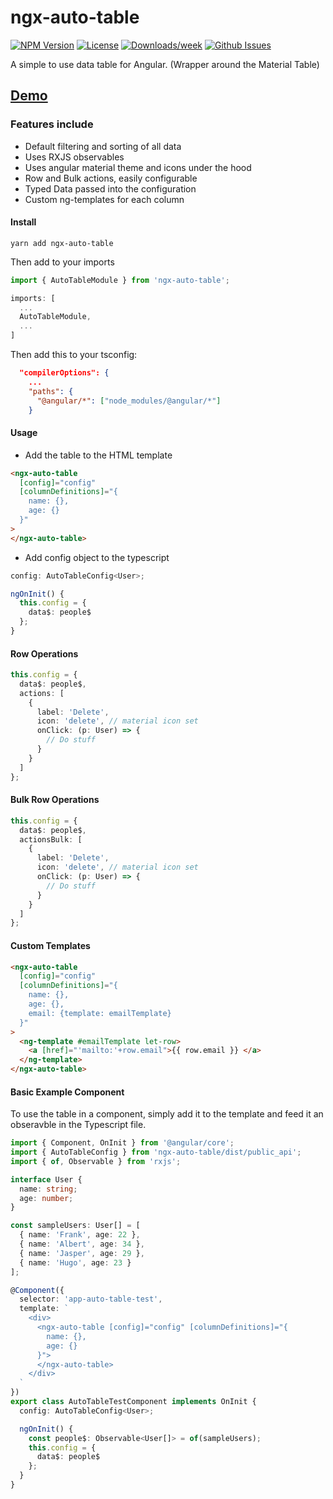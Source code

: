 # ngx-auto-table

<!-- [START badges] -->
[![NPM Version](https://img.shields.io/npm/v/ngx-auto-table.svg)](https://www.npmjs.com/package/ngx-auto-table) 
[![License](https://img.shields.io/npm/l/ngx-auto-table.svg)](https://github.com/benwinding/ngx-auto-table/blob/master/LICENSE) 
[![Downloads/week](https://img.shields.io/npm/dm/ngx-auto-table.svg)](https://www.npmjs.com/package/ngx-auto-table) 
[![Github Issues](https://img.shields.io/github/issues/benwinding/ngx-auto-table.svg)](https://github.com/benwinding/ngx-auto-table)
<!-- [END badges] -->

A simple to use data table for Angular. (Wrapper around the Material Table)

## [Demo](https://benwinding.github.io/ngx-auto-table/index.html)

### Features include
- Default filtering and sorting of all data
- Uses RXJS observables
- Uses angular material theme and icons under the hood
- Row and Bulk actions, easily configurable
- Typed Data passed into the configuration
- Custom ng-templates for each column

#### Install
`yarn add ngx-auto-table`

Then add to your imports

``` typescript
import { AutoTableModule } from 'ngx-auto-table';

imports: [
  ...
  AutoTableModule,
  ...
]
```

Then add this to your tsconfig:

``` json
  "compilerOptions": {
    ...
    "paths": {
      "@angular/*": ["node_modules/@angular/*"]
    }
```
#### Usage
- Add the table to the HTML template
``` html
<ngx-auto-table 
  [config]="config" 
  [columnDefinitions]="{
    name: {},
    age: {}
  }"
>
</ngx-auto-table>
```
- Add config object to the typescript
``` typescript
config: AutoTableConfig<User>;

ngOnInit() {
  this.config = {
    data$: people$
  };
}
```

#### Row Operations
``` typescript
this.config = {
  data$: people$,
  actions: [
    {
      label: 'Delete',
      icon: 'delete', // material icon set
      onClick: (p: User) => {
        // Do stuff
      }
    }
  ]
};
```

#### Bulk Row Operations
``` typescript
this.config = {
  data$: people$,
  actionsBulk: [
    {
      label: 'Delete',
      icon: 'delete', // material icon set
      onClick: (p: User) => {
        // Do stuff
      }
    }
  ]
};
```

#### Custom Templates
``` html
<ngx-auto-table 
  [config]="config" 
  [columnDefinitions]="{
    name: {},
    age: {},
    email: {template: emailTemplate}
  }"
>
  <ng-template #emailTemplate let-row>
    <a [href]="'mailto:'+row.email">{{ row.email }} </a>
  </ng-template>
</ngx-auto-table>
```

#### Basic Example Component
To use the table in a component, simply add it to the template and feed it an obseravble in the Typescript file.

``` typescript
import { Component, OnInit } from '@angular/core';
import { AutoTableConfig } from 'ngx-auto-table/dist/public_api';
import { of, Observable } from 'rxjs';

interface User {
  name: string;
  age: number;
}

const sampleUsers: User[] = [
  { name: 'Frank', age: 22 },
  { name: 'Albert', age: 34 },
  { name: 'Jasper', age: 29 },
  { name: 'Hugo', age: 23 }
];

@Component({
  selector: 'app-auto-table-test',
  template: `
    <div>
      <ngx-auto-table [config]="config" [columnDefinitions]="{
        name: {},
        age: {}
      }">
      </ngx-auto-table>
    </div>
  `
})
export class AutoTableTestComponent implements OnInit {
  config: AutoTableConfig<User>;

  ngOnInit() {
    const people$: Observable<User[]> = of(sampleUsers);
    this.config = {
      data$: people$
    };
  }
}
```
